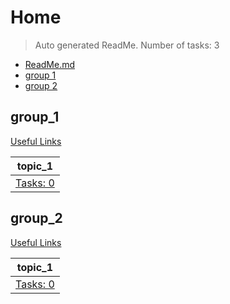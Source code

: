 # Home

> Auto generated ReadMe. Number of tasks: 3

- [ReadMe.md](#ReadMe.md)
- [group 1](#group_1)
- [group 2](#group_2)

## group_1

[Useful Links](./home/group_1/ReadMe_static.md)

| topic_1          |
|------------------|
| [Tasks: 0](home) |
## group_2

[Useful Links](./home/group_2/ReadMe_static.md)

| topic_1          |
|------------------|
| [Tasks: 0](home) |
